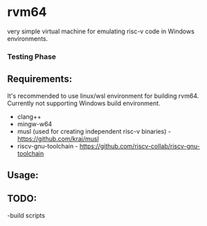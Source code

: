 # rvm64
very simple virtual machine for emulating risc-v code in Windows environments.

### Testing Phase

## Requirements:
It's recommended to use linux/wsl environment for building rvm64. Currently not supporting Windows build environment.
- clang++
- mingw-w64
- musl (used for creating independent risc-v binaries) - https://github.com/kraj/musl
- riscv-gnu-toolchain - https://github.com/riscv-collab/riscv-gnu-toolchain

## Usage:

## TODO:
-build scripts
